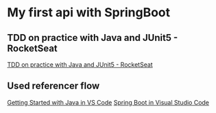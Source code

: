 # My first api with SpringBoot

## TDD on practice with Java and JUnit5 - RocketSeat
  [TDD on practice with Java and JUnit5 - RocketSeat](https://app.rocketseat.com.br/classroom/creators/lesson/entendendo-tdd-na-pratica-em-um-projeto-com-java)

## Used referencer flow
  [Getting Started with Java in VS Code](https://code.visualstudio.com/docs/java/java-tutorial)
  [Spring Boot in Visual Studio Code](https://code.visualstudio.com/docs/java/java-spring-boot)
